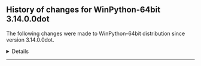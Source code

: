 ﻿## History of changes for WinPython-64bit 3.14.0.0dot

The following changes were made to WinPython-64bit distribution since version 3.14.0.0dot.

<details>

</details>
* * *
